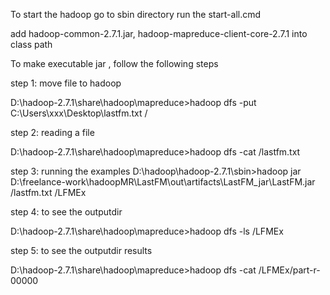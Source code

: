 To start the hadoop go to sbin directory run the start-all.cmd

add hadoop-common-2.7.1.jar, hadoop-mapreduce-client-core-2.7.1 into class path

To make executable jar , follow the following steps

step 1: move file to hadoop


D:\hadoop-2.7.1\share\hadoop\mapreduce>hadoop dfs -put C:\Users\xxx\Desktop\lastfm.txt /

step 2: reading a file

D:\hadoop-2.7.1\share\hadoop\mapreduce>hadoop dfs -cat /lastfm.txt

step 3: running the examples
D:\hadoop\hadoop-2.7.1\sbin>hadoop jar D:\freelance-work\hadoopMR\LastFM\out\artifacts\LastFM_jar\LastFM.jar /lastfm.txt /LFMEx



step 4: to see the outputdir

D:\hadoop-2.7.1\share\hadoop\mapreduce>hadoop dfs -ls /LFMEx

step 5: to see the outputdir results

D:\hadoop-2.7.1\share\hadoop\mapreduce>hadoop dfs -cat /LFMEx/part-r-00000